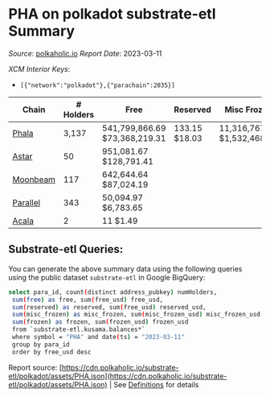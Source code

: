 # PHA on polkadot substrate-etl Summary

_Source_: [polkaholic.io](https://polkaholic.io) *Report Date*: 2023-03-11


*XCM Interior Keys*:
* `[{"network":"polkadot"},{"parachain":2035}]`


| Chain | # Holders | Free | Reserved | Misc Frozen | Frozen | Price | AssetID |
| ----- | --------- | ---- | -------- | ----------- | ------ | ----- | ------- |
| [Phala](/polkadot/2035-phala) | 3,137 | 541,799,866.69 $73,368,219.31 | 133.15 $18.03 | 11,316,767.1  $1,532,468.17 |   | $0.14 | `{"Token":"PHA"}` |
| [Astar](/polkadot/2006-astar) | 50 | 951,081.67 $128,791.41 |   |    |   | $0.14 | `{"Token":"18446744073709551622"}` |
| [Moonbeam](/polkadot/2004-moonbeam) | 117 | 642,644.64 $87,024.19 |   |    |   | $0.14 | `{"Token":"132685552157663328694213725410064821485"}` |
| [Parallel](/polkadot/2012-parallel) | 343 | 50,094.97 $6,783.65 |   |    |   | $0.14 | `{"Token":"115"}` |
| [Acala](/polkadot/2000-acala) | 2 | 11 $1.49 |   |    |   | $0.14 | `{"ForeignAsset":"9"}` |

## Substrate-etl Queries:
You can generate the above summary data using the following queries using the public dataset `substrate-etl` in Google BigQuery:
```bash
select para_id, count(distinct address_pubkey) numHolders, 
 sum(free) as free, sum(free_usd) free_usd,
 sum(reserved) as reserved, sum(free_usd) reserved_usd,
 sum(misc_frozen) as misc_frozen, sum(misc_frozen_usd) misc_frozen_usd,
 sum(frozen) as frozen, sum(frozen_usd) frozen_usd
 from `substrate-etl.kusama.balances*` 
 where symbol = "PHA" and date(ts) = "2023-03-11"
 group by para_id
 order by free_usd desc
```


Report source: [https://cdn.polkaholic.io/substrate-etl/polkadot/assets/PHA.json](https://cdn.polkaholic.io/substrate-etl/polkadot/assets/PHA.json) | See [Definitions](/DEFINITIONS.md) for details
